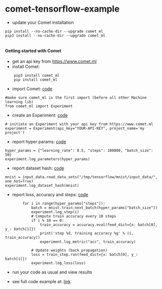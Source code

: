 # comet-tensorflow-example
   * update your Comet installation
```
pip install --no-cache-dir --upgrade comet_ml
pip3 install --no-cache-dir --upgrade comet_ml
    
```

#### Getting started with Comet
   * get an api key from https://www.comet.ml
   * install Comet:
```
    pip3 install comet_ml
    pip install comet_ml
```

   * import Comet:  [code](https://github.com/comet-ml/comet-quickstart-guide/blob/master/tensorflow/comet_tensorflow_example.py#L11)
```
#make sure comet_ml is the first import (before all other Machine learning lib)
from comet_ml import Experiment
```
   * create an Experiment: [code](https://github.com/comet-ml/comet-quickstart-guide/blob/master/tensorflow/comet_tensorflow_example.py#L45)
```
# initiate an Experiment with your api key from https://www.comet.ml
experiment = Experiment(api_key="YOUR-API-KEY", project_name='my project')
```
+ report hyper params: [code](https://github.com/comet-ml/comet-quickstart-guide/blob/master/tensorflow/comet_tensorflow_example.py#L46)
```
hyper_params = {"learning_rate": 0.5, "steps": 100000, "batch_size": 50}
experiment.log_parameters(hyper_params)
```
+ report dataset hash: [code](https://github.com/comet-ml/comet-quickstart-guide/blob/master/tensorflow/comet_tensorflow_example.py#L47)
```
mnist = input_data.read_data_sets("/tmp/tensorflow/mnist/input_data/", one_hot=True)
experiment.log_dataset_hash(mnist)
```
+ report loss, accuracy and steps: [code](https://github.com/comet-ml/comet-quickstart-guide/blob/master/tensorflow/comet_tensorflow_example.py#L53-L64)
```
        for i in range(hyper_params["steps"]):
            batch = mnist.train.next_batch(hyper_params["batch_size"])
            experiment.log_step(i)
            # Compute train accuracy every 10 steps
            if i % 10 == 0:
                train_accuracy = accuracy.eval(feed_dict={x: batch[0], y_: batch[1]})
                print('step %d, training accuracy %g' % (i, train_accuracy))
                experiment.log_metric("acc", train_accuracy)

            # Update weights (back propagation)
            loss = train_step.run(feed_dict={x: batch[0], y_: batch[1]})
            experiment.log_loss(loss)
```

   * run your code as usual and view results 

   * see full code example at: [link](https://github.com/comet-ml/comet-quickstart-guide/blob/master/tensorflow/comet_tensorflow_example.py)
